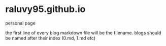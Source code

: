 # raluvy95.github.io

personal page

the first line of every blog markdown file will be the filename. blogs should be named after their index (0.md, 1.md etc)